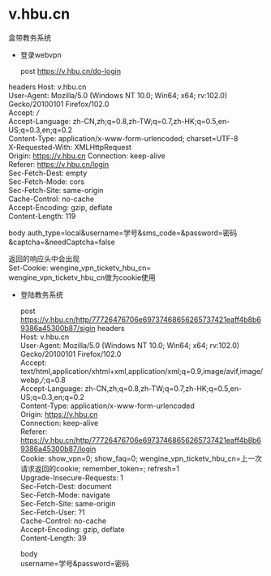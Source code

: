 # v.hbu.cn
盒带教务系统


* 登录webvpn

  post
    https://v.hbu.cn/do-login

headers
    Host: v.hbu.cn  
    User-Agent: Mozilla/5.0 (Windows NT 10.0; Win64; x64; rv:102.0) Gecko/20100101 Firefox/102.0  
    Accept: */*  
    Accept-Language: zh-CN,zh;q=0.8,zh-TW;q=0.7,zh-HK;q=0.5,en-US;q=0.3,en;q=0.2  
    Content-Type: application/x-www-form-urlencoded; charset=UTF-8  
    X-Requested-With: XMLHttpRequest  
    Origin: https://v.hbu.cn
    Connection: keep-alive  
    Referer: https://v.hbu.cn/login  
    Sec-Fetch-Dest: empty  
    Sec-Fetch-Mode: cors  
    Sec-Fetch-Site: same-origin  
    Cache-Control: no-cache  
    Accept-Encoding: gzip, deflate  
    Content-Length: 119  
  
  body
auth_type=local&username=学号&sms_code=&password=密码&captcha=&needCaptcha=false


返回的响应头中会出现  
Set-Cookie: wengine_vpn_ticketv_hbu_cn=  
wengine_vpn_ticketv_hbu_cn做为cookie使用  

* 登陆教务系统

  post  
    https://v.hbu.cn/http/77726476706e69737468656265737421eaff4b8b69386a45300b87/sigin
headers  
    Host: v.hbu.cn  
    User-Agent: Mozilla/5.0 (Windows NT 10.0; Win64; x64; rv:102.0) Gecko/20100101 Firefox/102.0  
    Accept: text/html,application/xhtml+xml,application/xml;q=0.9,image/avif,image/webp,*/*;q=0.8  
    Accept-Language: zh-CN,zh;q=0.8,zh-TW;q=0.7,zh-HK;q=0.5,en-US;q=0.3,en;q=0.2  
    Content-Type: application/x-www-form-urlencoded  
    Origin: https://v.hbu.cn  
    Connection: keep-alive  
    Referer: https://v.hbu.cn/http/77726476706e69737468656265737421eaff4b8b69386a45300b87/login  
    Cookie: show_vpn=0; show_faq=0; wengine_vpn_ticketv_hbu_cn=上一次请求返回的cookie; remember_token=; refresh=1  
    Upgrade-Insecure-Requests: 1  
    Sec-Fetch-Dest: document  
    Sec-Fetch-Mode: navigate  
    Sec-Fetch-Site: same-origin  
    Sec-Fetch-User: ?1  
    Cache-Control: no-cache  
    Accept-Encoding: gzip, deflate  
    Content-Length: 39  
    
  body  
username=学号&password=密码
